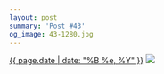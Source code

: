```yaml
---
layout: post
summary: 'Post #43'
og_image: 43-1280.jpg
---
```


<p>
  <time><a href="/43">{{ page.date | date: "%B %e, %Y" }}</a></time>
  <a href="/43"><img src="{{ site.assets_url }}/43-640.jpg" srcset="{{ site.assets_url }}/43-1280.jpg 1280w, {{ site.assets_url }}/43-960.jpg 960w, {{ site.assets_url }}/43-640.jpg 640w, {{ site.assets_url }}/43-320.jpg 320w" sizes="(min-width: 700px) 50vw, calc(100vw - 2rem)" /></a>
</p>
